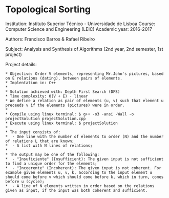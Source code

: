 # Topological Sorting

Institution: Instituto Superior Técnico - Universidade de Lisboa
Course: Computer Science and Engineering (LEIC)
Academic year: 2016-2017

Authors: Francisco Barros & Rafael Ribeiro

Subject: Analysis and Synthesis of Algorithms (2nd year, 2nd semester, 1st project)

Project details:

	* Objective: Order V elements, representing Mr.John's pictures, based on E relations (dating), between pairs of elements.
	* Implentation in: C++  
	*
	* Solution achieved with: Depth First Search (DFS)
	* Time complexity: O(V + E) - linear 
	* We define a relation as pair of elements (u, v) such that element u preceeds v if the elements (pictures) were in order.
	*
	* Compile using linux terminal: $ g++ -o3 -ansi -Wall -o projectSolution projectSolution.cpp
	* Execute using linux terminal: $ projectSolution
	*
	* The input consists of: 
	*  - One line with the number of elements to order (N) and the number of relations L that are known;
	*  - A list with N lines of relations;
	*
	* The output may be one of the following:
	*  - "Insuficiente" (Insufficient): The given input is not sufficient to find a unique order for the elements;
	*  - "Incoerente" (Incoherent): The given input is not coherent. For example given elements u, v, k, according to the input element u should come before v which should come before k, which in turn, comes before u (cycle);
	*  - A line of N elements written in order based on the relations given as input, if the input was both coherent and sufficient.
